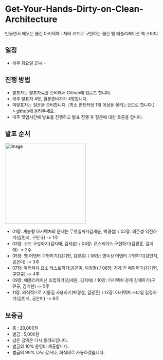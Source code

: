 # Get-Your-Hands-Dirty-on-Clean-Architecture
만들면서 배우는 클린 아키텍처 : 자바 코드로 구현하는 클린 웹 애플리케이션 책 스터디

## 일정
- 매주 화요일 21시 - 

## 진행 방법
- 발표자는 발표자료를 준비해서 Github에 업로드 합니다.
- 매주 발표자 4명, 질문준비자가 4명입니다.
- 미발표자는 질문을 준비합니다. (최소 한챕터당 1개 이상을 올리는것으로 합니다.) -> github에 올려주세요.
- 매주 밋업시간에 발표를 진행하고 발표 진행 후 질문에 대한 토론을 합니다.

## 발표 순서 
<img width="265" alt="image" src="https://user-images.githubusercontent.com/53366407/152978553-c6528bb0-bc05-4788-b8c9-3999b58def94.png">

- 01장: 계층형 아키텍처의 문제는 무엇일까?(김세윤, 박경철) / 02장: 의존성 역전하기(김민석, 구민규) -> 1주
- 03장: 코드 구성하기(김지애, 김세윤) / 04장: 유스케이스 구현하기(김광훈, 김지애) -> 2주
- 05장: 웹 어댑터 구현하기(김기현, 김광훈) / 06장: 영속성 어댑터 구현하기(김민석, 공은미) -> 3주
- 07장: 아키텍처 요소 테스트하기(공은미, 박경철) / 08장: 경계 간 매핑하기(김기현, 구민규) -> 4주
- 09장: 애플리케이션 조립하기(김세윤, 김지애) / 10장: 아키텍처 경계 강제하기(구민규, 김기현) -> 5주
- 11장: 의식적으로 지름길 사용하기(박경철, 김광훈) / 12장: 아키텍처 스타일 결정하기(김민석, 공은미) -> 6주

## 보증금
- 총 : 20,000원
- 벌금 : 5,000원
- 남은 금액은 다시 돌려드립니다.
- 벌금의 10% 운영비 제출합니다.
- 벌금의 90% 나눠 갖거나, 회식비로 사용하겠습니다.
